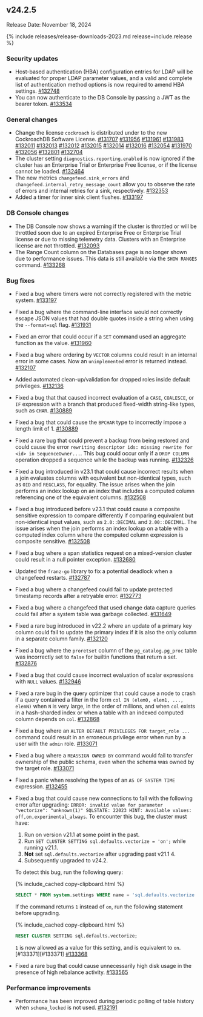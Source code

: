 ## v24.2.5

Release Date: November 18, 2024

{% include releases/release-downloads-2023.md release=include.release %}

<h3 id="v24-2-5-security-updates">Security updates</h3>

- Host-based authentication (HBA) configuration entries for LDAP will be evaluated for proper LDAP parameter values, and a valid and complete list of authentication method options is now required to amend HBA settings. [#132748][#132748]
- You can now authenticate to the DB Console by passing a JWT as the bearer token. [#133534][#133534]

<h3 id="v24-2-5-general-changes">General changes</h3>

- Change the license `cockroach` is distributed under to the new CockroachDB Software License. [#131707][#131707] [#131956][#131956] [#131961][#131961] [#131983][#131983] [#132011][#132011] [#132013][#132013] [#132012][#132012] [#132015][#132015] [#132014][#132014] [#132016][#132016] [#132054][#132054] [#131970][#131970] [#132056][#132056] [#132801][#132801] [#132704][#132704]
- The cluster setting `diagnostics.reporting.enabled` is now ignored if the cluster has an Enterprise Trial or Enterprise Free license, or if the license cannot be loaded. [#132464][#132464]
- The new metrics `changefeed.sink_errors` and `changefeed.internal_retry_message_count` allow you to observe the rate of errors and internal retries for a sink, respectively. [#132353][#132353]
- Added a timer for inner sink client flushes. [#133197][#133197]

<h3 id="v24-2-5-db-console-changes">DB Console changes</h3>

- The DB Console now shows a warning if the cluster is throttled or will be throttled soon due to an expired Enterprise Free or Enterprise Trial license or due to missing telemetry data. Clusters with an Enterprise license are not throttled. [#132093][#132093]
- The Range Count column on the Databases page is no longer shown due to performance issues. This data is still available via the `SHOW RANGES` command. [#133268][#133268]

<h3 id="v24-2-5-bug-fixes">Bug fixes</h3>

- Fixed a bug where timers were not correctly registered with the metric system. [#133197][#133197]
- Fixed a bug where the command-line interface would not correctly escape JSON values that had double quotes inside a string when using the `--format=sql` flag. [#131931][#131931]
- Fixed an error that could occur if a `SET` command used an aggregate function as the value. [#131960][#131960]
- Fixed a bug where ordering by `VECTOR` columns could result in an internal error in some cases. Now an `unimplemented` error is returned instead. [#132107][#132107]
- Added automated clean-up/validation for dropped roles inside default privileges. [#132136][#132136]
- Fixed a bug that that caused incorrect evaluation of a `CASE`, `COALESCE`, or `IF` expression with a branch that produced fixed-width string-like types, such as `CHAR`. [#130889][#130889]
- Fixed a bug that could cause the `BPCHAR` type to incorrectly impose a length limit of 1. [#130889][#130889]
- Fixed a rare bug that could prevent a backup from being restored and could cause the error `rewriting descriptor ids: missing rewrite for <id> in SequenceOwner...`. This bug could occur only if a `DROP COLUMN` operation dropped a sequence while the backup was running. [#132326][#132326]
- Fixed a bug introduced in v23.1 that could cause incorrect results when a join evaluates columns with equivalent but non-identical types, such as `OID` and `REGCLASS`, for equality. The issue arises when the join performs an index lookup on an index that includes a computed column referencing one of the equivalent columns. [#132508][#132508]
- Fixed a bug introduced before v23.1 that could cause a composite sensitive expression to compare differently if comparing equivalent but non-identical input values, such as `2.0::DECIMAL` and `2.00::DECIMAL`.  The issue arises when the join performs an index lookup on a table with a computed index column where the computed column expression is composite sensitive. [#132508][#132508]
- Fixed a bug where a span statistics request on a mixed-version cluster could result in a null pointer exception. [#132680][#132680]
- Updated the `franz-go` library to fix a potential deadlock when a changefeed restarts. [#132787][#132787]
- Fixed a bug where a changefeed could fail to update protected timestamp records after a retryable error. [#132773][#132773]
- Fixed a bug where a changefeed that used change data capture queries could fail after a system table was garbage collected. [#131649][#131649]
- Fixed a rare bug introduced in v22.2 where an update of a primary key column could fail to update the primary index if it is also the only column in a separate column family. [#132120][#132120]
- Fixed a bug where the `proretset` column of the `pg_catalog.pg_proc` table was incorrectly set to `false` for builtin functions that return a set. [#132876][#132876]
- Fixed a bug that could cause incorrect evaluation of scalar expressions with `NULL` values. [#132946][#132946]
- Fixed a rare bug in the query optimizer that could cause a node to crash if a query contained a filter in the form `col IN (elem0, elem1, ..., elemN)` when `N` is very large, in the order of millions, and when `col` exists in a hash-sharded index or when a table with an indexed computed column depends on `col`. [#132868][#132868]
- Fixed a bug where an `ALTER DEFAULT PRIVILEGES FOR target_role ...` command could result in an erroneous privilege error when run by a user with the `admin` role. [#133071][#133071]
- Fixed a bug where a `REASSIGN OWNED BY` command would fail to transfer ownership of the public schema, even when the schema was owned by the target role. [#133071][#133071]
- Fixed a panic when resolving the types of an `AS OF SYSTEM TIME` expression. [#132455][#132455]
- Fixed a bug that could cause new connections to fail with the following error after upgrading: `ERROR: invalid value for parameter "vectorize": "unknown(1)" SQLSTATE: 22023 HINT: Available values: off,on,experimental_always`. To encounter this bug, the cluster must have:
    1. Run on version v21.1 at some point in the past.
    1. Run `SET CLUSTER SETTING sql.defaults.vectorize = 'on';` while running v21.1.
    1. **Not** set `sql.defaults.vectorize` after upgrading past v21.1 4.
    1. Subsequently upgraded to v24.2.

    To detect this bug, run the following query:

    {% include_cached copy-clipboard.html %}
    ~~~ sql
    SELECT * FROM system.settings WHERE name = 'sql.defaults.vectorize
    ~~~

    If the command returns `1` instead of `on`, run the following statement before upgrading.

    {% include_cached copy-clipboard.html %}
    ~~~ sql
    RESET CLUSTER SETTING sql.defaults.vectorize;
    ~~~

    `1` is now allowed as a value for this setting, and is equivalent to `on`. [#133371][#133371] [#133368][#133368]
- Fixed a rare bug that could cause unnecessarily high disk usage in the presence of high rebalance activity. [#133565][#133565]

<h3 id="v24-2-5-performance-improvements">Performance improvements</h3>

- Performance has been improved during periodic polling of table history when `schema_locked` is not used. [#132191][#132191]

[#130889]: https://github.com/cockroachdb/cockroach/pull/130889
[#131649]: https://github.com/cockroachdb/cockroach/pull/131649
[#131707]: https://github.com/cockroachdb/cockroach/pull/131707
[#131931]: https://github.com/cockroachdb/cockroach/pull/131931
[#131956]: https://github.com/cockroachdb/cockroach/pull/131956
[#131960]: https://github.com/cockroachdb/cockroach/pull/131960
[#131961]: https://github.com/cockroachdb/cockroach/pull/131961
[#131970]: https://github.com/cockroachdb/cockroach/pull/131970
[#131983]: https://github.com/cockroachdb/cockroach/pull/131983
[#132011]: https://github.com/cockroachdb/cockroach/pull/132011
[#132012]: https://github.com/cockroachdb/cockroach/pull/132012
[#132013]: https://github.com/cockroachdb/cockroach/pull/132013
[#132014]: https://github.com/cockroachdb/cockroach/pull/132014
[#132015]: https://github.com/cockroachdb/cockroach/pull/132015
[#132016]: https://github.com/cockroachdb/cockroach/pull/132016
[#132054]: https://github.com/cockroachdb/cockroach/pull/132054
[#132056]: https://github.com/cockroachdb/cockroach/pull/132056
[#132093]: https://github.com/cockroachdb/cockroach/pull/132093
[#132107]: https://github.com/cockroachdb/cockroach/pull/132107
[#132120]: https://github.com/cockroachdb/cockroach/pull/132120
[#132136]: https://github.com/cockroachdb/cockroach/pull/132136
[#132191]: https://github.com/cockroachdb/cockroach/pull/132191
[#132326]: https://github.com/cockroachdb/cockroach/pull/132326
[#132353]: https://github.com/cockroachdb/cockroach/pull/132353
[#132455]: https://github.com/cockroachdb/cockroach/pull/132455
[#132464]: https://github.com/cockroachdb/cockroach/pull/132464
[#132508]: https://github.com/cockroachdb/cockroach/pull/132508
[#132680]: https://github.com/cockroachdb/cockroach/pull/132680
[#132704]: https://github.com/cockroachdb/cockroach/pull/132704
[#132739]: https://github.com/cockroachdb/cockroach/pull/132739
[#132748]: https://github.com/cockroachdb/cockroach/pull/132748
[#132773]: https://github.com/cockroachdb/cockroach/pull/132773
[#132787]: https://github.com/cockroachdb/cockroach/pull/132787
[#132801]: https://github.com/cockroachdb/cockroach/pull/132801
[#132868]: https://github.com/cockroachdb/cockroach/pull/132868
[#132876]: https://github.com/cockroachdb/cockroach/pull/132876
[#132946]: https://github.com/cockroachdb/cockroach/pull/132946
[#132959]: https://github.com/cockroachdb/cockroach/pull/132959
[#133071]: https://github.com/cockroachdb/cockroach/pull/133071
[#133197]: https://github.com/cockroachdb/cockroach/pull/133197
[#133268]: https://github.com/cockroachdb/cockroach/pull/133268
[#133368]: https://github.com/cockroachdb/cockroach/pull/133368
[#133470]: https://github.com/cockroachdb/cockroach/pull/133470
[#133534]: https://github.com/cockroachdb/cockroach/pull/133534
[#133565]: https://github.com/cockroachdb/cockroach/pull/133565
